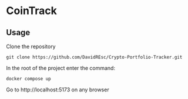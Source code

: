 # CoinTrack
## Usage

Clone the repository

```
git clone https://github.com/DavidREsc/Crypto-Portfolio-Tracker.git
```
In the root of the project enter the command:

```
docker compose up
```

Go to http://localhost:5173 on any browser
